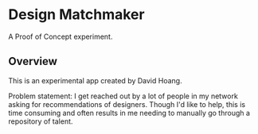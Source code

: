 # Design Matchmaker

A Proof of Concept experiment.

## Overview
This is an experimental app created by David Hoang.

Problem statement: I get reached out by a lot of people in my network asking for recommendations of designers. Though I'd like to help, this is time consuming and often results in me needing to manually go through a repository of talent.
